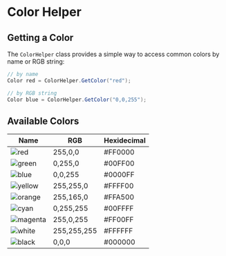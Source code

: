 # Color Helper

## Getting a Color
The `ColorHelper` class provides a simple way to access common colors by name or RGB string:

```csharp
// by name
Color red = ColorHelper.GetColor("red");

// by RGB string
Color blue = ColorHelper.GetColor("0,0,255");
```

## Available Colors

|Name                                                   | RGB         | Hexidecimal   |
|---                                                    |---          | ---           |
|![red](https://img.shields.io/badge/red-FF0000)        |255,0,0      | #FF0000        |
|![green](https://img.shields.io/badge/green-00FF00)    |0,255,0      | #00FF00        |
|![blue](https://img.shields.io/badge/blue-0000FF)      |0,0,255      | #0000FF        |
|![yellow](https://img.shields.io/badge/yellow-FFFF00)  |255,255,0    | #FFFF00        |
|![orange](https://img.shields.io/badge/orange-FFA500)  |255,165,0    | #FFA500        |
|![cyan](https://img.shields.io/badge/cyan-00FFFF)      |0,255,255    | #00FFFF        |
|![magenta](https://img.shields.io/badge/magenta-FF00FF)|255,0,255    | #FF00FF        |
|![white](https://img.shields.io/badge/white-FFFFFF)    |255,255,255  | #FFFFFF        |
|![black](https://img.shields.io/badge/black-000000)    |0,0,0        | #000000        |